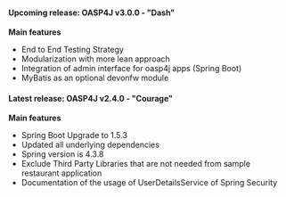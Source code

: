 ####  Upcoming release: OASP4J v3.0.0 - "Dash"

**Main features**

- End to End Testing Strategy
- Modularization with more lean approach
- Integration of admin interface for oasp4j apps (Spring Boot)
- MyBatis as an optional devonfw module

#### Latest release: OASP4J v2.4.0 - "Courage"

**Main features**

- Spring Boot Upgrade to 1.5.3
- Updated all underlying dependencies
- Spring version is 4.3.8
- Exclude Third Party Libraries that are not needed from sample restaurant application
- Documentation of the usage of UserDetailsService of Spring Security


